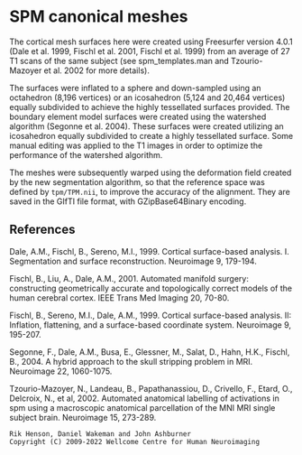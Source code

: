 
# SPM canonical meshes

The cortical mesh surfaces here were created using Freesurfer version
4.0.1 (Dale et al. 1999, Fischl et al. 2001, Fischl et al. 1999) from 
an average of 27 T1 scans of the same subject (see spm_templates.man and 
Tzourio-Mazoyer et al. 2002  for more details).

The surfaces were inflated to a sphere and down-sampled using an 
octahedron (8,196 vertices) or an icosahedron (5,124 and 20,464 vertices) 
equally subdivided to achieve the highly tessellated surfaces provided.
The boundary element model surfaces were created using the watershed
algorithm (Segonne et al. 2004).  These surfaces were created
utilizing an icosahedron equally subdivided to create a highly
tessellated surface.  Some manual editing was applied to the T1 images
in order to optimize the performance of the watershed algorithm.

The meshes were subsequently warped using the deformation field created
by the new segmentation algorithm, so that the reference space was defined
by `tpm/TPM.nii`, to improve the accuracy of the alignment.
They are saved in the GIfTI file format, with GZipBase64Binary encoding.

## References
Dale, A.M., Fischl, B., Sereno, M.I., 1999. Cortical surface-based
analysis. I. Segmentation and surface reconstruction. Neuroimage 9,
179-194.

Fischl, B., Liu, A., Dale, A.M., 2001. Automated manifold surgery:
constructing geometrically accurate and topologically correct models
of the human cerebral cortex. IEEE Trans Med Imaging 20, 70-80.

Fischl, B., Sereno, M.I., Dale, A.M., 1999. Cortical surface-based
analysis. II: Inflation, flattening, and a surface-based coordinate
system. Neuroimage 9, 195-207.

Segonne, F., Dale, A.M., Busa, E., Glessner, M., Salat, D., Hahn,
H.K., Fischl, B., 2004. A hybrid approach to the skull stripping
problem in MRI. Neuroimage 22, 1060-1075.

Tzourio-Mazoyer, N., Landeau, B., Papathanassiou, D., Crivello, F., 
Etard, O., Delcroix, N., et al, 2002. Automated anatomical labelling of 
activations in spm using a macroscopic anatomical parcellation of the MNI 
MRI single subject brain. Neuroimage 15, 273-289.

```
Rik Henson, Daniel Wakeman and John Ashburner
Copyright (C) 2009-2022 Wellcome Centre for Human Neuroimaging
```
